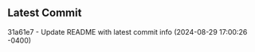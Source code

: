 
## Latest Commit
31a61e7 - Update README with latest commit info (2024-08-29 17:00:26 -0400) <Yunxi-Zhou>
